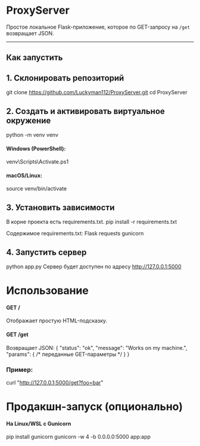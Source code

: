# ProxyServer

Простое локальное Flask-приложение, которое по GET-запросу на `/get` возвращает JSON.

---

## Как запустить
## 1. Склонировать репозиторий  
git clone https://github.com/Luckyman112/ProxyServer.git
cd ProxyServer

## 2. Создать и активировать виртуальное окружение
python -m venv venv
#### Windows (PowerShell):
venv\Scripts\Activate.ps1
#### macOS/Linux:
source venv/bin/activate

## 3. Установить зависимости
В корне проекта есть requirements.txt.
pip install -r requirements.txt
  
  Содержимое requirements.txt:
  Flask
  requests
  gunicorn

## 4. Запустить сервер
python app.py
Сервер будет доступен по адресу http://127.0.0.1:5000

# Использование
#### GET /
Отображает простую HTML-подсказку.
#### GET /get
Возвращает JSON:
{
  "status": "ok",
  "message": "Works on my machine.",
  "params": { /* переданные GET-параметры */ }
}
### Пример:
curl "http://127.0.0.1:5000/get?foo=bar"

# Продакшн-запуск (опционально)
#### На Linux/WSL с Gunicorn
pip install gunicorn
gunicorn -w 4 -b 0.0.0.0:5000 app:app

